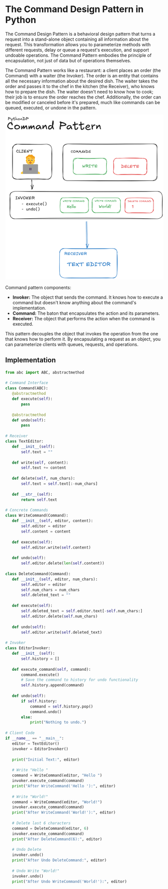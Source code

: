 # The Command Design Pattern in Python

The Command Design Pattern is a behavioral design pattern that turns a request into a stand-alone object containing all information about the request. This transformation allows you to parameterize methods with different requests, delay or queue a request's execution, and support undoable operations. The Command Pattern embodies the principle of encapsulation, not just of data but of operations themselves. 

The Command Pattern works like a restaurant: a client places an order (the Command) with a waiter (the Invoker). The order is an entity that contains all the necessary information about the desired dish. The waiter takes the order and passes it to the chef in the kitchen (the Receiver), who knows how to prepare the dish. The waiter doesn't need to know how to cook; their job is to ensure the order reaches the chef. Additionally, the order can be modified or canceled before it's prepared, much like commands can be queued, executed, or undone in the pattern.

![Command Design Pattern Representation](/Command/res/command_visualization.png)


Command pattern components:
- **Invoker:** The object that sends the command. It knows how to execute a command but doesn't know anything about the command's implementation.
- **Command:** The baton that encapsulates the action and its parameters.
- **Receiver:** The object that performs the action when the command is executed.

This pattern decouples the object that invokes the operation from the one that knows how to perform it. By encapsulating a request as an object, you can parameterize clients with queues, requests, and operations.

## Implementation
 ```python
 from abc import ABC, abstractmethod

# Command Interface
class Command(ABC):
    @abstractmethod
    def execute(self):
        pass

    @abstractmethod
    def undo(self):
        pass

# Receiver
class TextEditor:
    def __init__(self):
        self.text = ""

    def write(self, content):
        self.text += content

    def delete(self, num_chars):
        self.text = self.text[:-num_chars]

    def __str__(self):
        return self.text

# Concrete Commands
class WriteCommand(Command):
    def __init__(self, editor, content):
        self.editor = editor
        self.content = content

    def execute(self):
        self.editor.write(self.content)

    def undo(self):
        self.editor.delete(len(self.content))

class DeleteCommand(Command):
    def __init__(self, editor, num_chars):
        self.editor = editor
        self.num_chars = num_chars
        self.deleted_text = ""

    def execute(self):
        self.deleted_text = self.editor.text[-self.num_chars:]
        self.editor.delete(self.num_chars)

    def undo(self):
        self.editor.write(self.deleted_text)

# Invoker
class EditorInvoker:
    def __init__(self):
        self.history = []

    def execute_command(self, command):
        command.execute()
        # Save the command to history for undo functionality
        self.history.append(command)

    def undo(self):
        if self.history:
            command = self.history.pop()
            command.undo()
        else:
            print("Nothing to undo.")

# Client Code
if __name__ == "__main__":
    editor = TextEditor()
    invoker = EditorInvoker()

    print("Initial Text:", editor)

    # Write "Hello "
    command = WriteCommand(editor, "Hello ")
    invoker.execute_command(command)
    print("After WriteCommand('Hello '):", editor)

    # Write "World!"
    command = WriteCommand(editor, "World!")
    invoker.execute_command(command)
    print("After WriteCommand('World!'):", editor)

    # Delete last 6 characters
    command = DeleteCommand(editor, 6)
    invoker.execute_command(command)
    print("After DeleteCommand(6):", editor)

    # Undo Delete
    invoker.undo()
    print("After Undo DeleteCommand:", editor)

    # Undo Write "World!"
    invoker.undo()
    print("After Undo WriteCommand('World!'):", editor)
 ```
